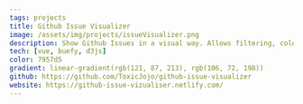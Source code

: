 ```yaml
---
tags: projects
title: Github Issue Visualizer
image: /assets/img/projects/issueVisualizer.png 
description: Show Github Issues in a visual way. Allows filtering, coloring and many more customizations.
tech: [vue, buefy, d3js]
color: 7957d5
gradient: linear-gradient(rgb(121, 87, 213), rgb(106, 72, 198))
github: https://github.com/ToxicJojo/github-issue-visualizer
website: https://github-issue-vizualiser.netlify.com/
---
```

